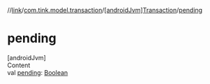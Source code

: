 //[link](../../index.md)/[com.tink.model.transaction](../index.md)/[[androidJvm]Transaction](index.md)/[pending](pending.md)



# pending  
[androidJvm]  
Content  
val [pending](pending.md): [Boolean](https://kotlinlang.org/api/latest/jvm/stdlib/kotlin/-boolean/index.html)  



